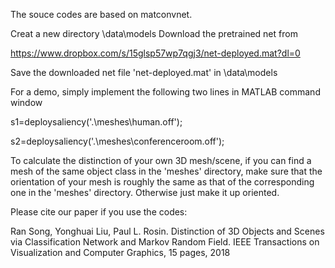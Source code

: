 The souce codes are based on matconvnet.

Creat a new directory \data\models
Download the pretrained net from 

https://www.dropbox.com/s/15glsp57wp7qgj3/net-deployed.mat?dl=0

Save the downloaded net file 'net-deployed.mat' in \data\models

For a demo, simply implement the following two lines in MATLAB command window

s1=deploysaliency('.\meshes\human.off');

s2=deploysaliency('.\meshes\conferenceroom.off');

To calculate the distinction of your own 3D mesh/scene, if you can find a mesh of the same object class in the 'meshes' directory, make sure that the orientation of your mesh is roughly the same as that of the corresponding one in the 'meshes' directory. Otherwise just make it up oriented.

Please cite our paper if you use the codes: 

Ran Song, Yonghuai Liu, Paul L. Rosin. Distinction of 3D Objects and Scenes via Classification Network and Markov Random Field. IEEE Transactions on Visualization and Computer Graphics, 15 pages, 2018
